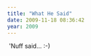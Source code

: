 ```yaml
---
title: "What He Said"
date: 2009-11-18 08:36:42
year: 2009
---
```

<a href="http://imgs.xkcd.com/comics/academia_vs_business.png"><img src="http://imgs.xkcd.com/comics/academia_vs_business.png" alt="" /></a>
'Nuff said... :-)
